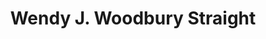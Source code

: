 ---
piece: person
published: true
title: Wendy J. Woodbury Straight
description: "Wendy J. Woodbury Straight is a professional land surveyor based in Dunkirk NY. She has been a columnist for Civil Engineering News, a university program reviewer for ABET, and a team leader for the Chautauqua County Historic Structures database. She is a recipient of the Fredonia Chamber of Commerce community service award for her contributions to the historical research of Chautauqua County."
src: http://orbitist.s3.amazonaws.com/projects/ugrr/people/wstraight.jpg
---
